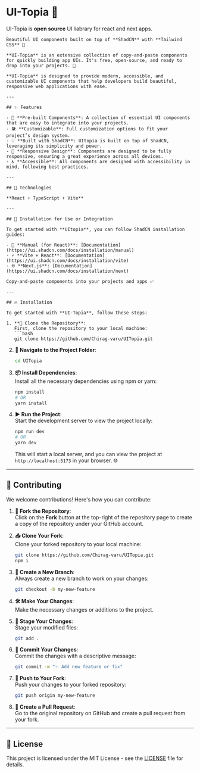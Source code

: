 # UI-Topia 🌟  

UI-Topia is **open source** UI liabrary for react and next apps.
```
Beautiful UI components built on top of **ShadCN** with **Tailwind CSS** 🎨  

**UI-Topia** is an extensive collection of copy-and-paste components for quickly building app UIs. It's free, open-source, and ready to drop into your projects. 🚀  

**UI-Topia** is designed to provide modern, accessible, and customizable UI components that help developers build beautiful, responsive web applications with ease.

---

## ✨ Features  

- 🌟 **Pre-built Components**: A collection of essential UI components that are easy to integrate into your projects.  
- 🛠️ **Customizable**: Full customization options to fit your project’s design system.  
- 💡 **Built with ShadCN**: UItopia is built on top of ShadCN, leveraging its simplicity and power.  
- 📱 **Responsive Design**: Components are designed to be fully responsive, ensuring a great experience across all devices.  
- ♿ **Accessible**: All components are designed with accessibility in mind, following best practices.  

---

## 🔧 Technologies  

**React + TypeScript + Vite**  

---

## 🚀 Installation for Use or Integration  

To get started with **UItopia**, you can follow ShadCN installation guides:  

- 📘 **Manual (for React)**: [Documentation](https://ui.shadcn.com/docs/installation/manual)  
- ⚡ **Vite + React**: [Documentation](https://ui.shadcn.com/docs/installation/vite)  
- 🌐 **Next.js**: [Documentation](https://ui.shadcn.com/docs/installation/next)  

Copy-and-paste components into your projects and apps ✅  

---

## 🔥 Installation  

To get started with **UI-Topia**, follow these steps:  

1. **📂 Clone the Repository**:  
   First, clone the repository to your local machine:  
   ```bash  
   git clone https://github.com/Chirag-varu/UITopia.git  
   ```  

2. **📁 Navigate to the Project Folder**:  
   ```bash  
   cd UITopia  
   ```  

3. **📦 Install Dependencies**:  
   Install all the necessary dependencies using npm or yarn:  
   ```bash  
   npm install  
   # OR  
   yarn install  
   ```  

4. **▶️ Run the Project**:  
   Start the development server to view the project locally:  
   ```bash  
   npm run dev  
   # OR  
   yarn dev  
   ```  
   This will start a local server, and you can view the project at `http://localhost:5173` in your browser. 🌐  

---

## 🤝 Contributing  

We welcome contributions! Here's how you can contribute:  

1. **🍴 Fork the Repository**:  
   Click on the **Fork** button at the top-right of the repository page to create a copy of the repository under your GitHub account.  

2. **📥 Clone Your Fork**:  
   Clone your forked repository to your local machine:  
   ```bash  
   git clone https://github.com/Chirag-varu/UITopia.git  
   npm i  
   ```  

3. **🌿 Create a New Branch**:  
   Always create a new branch to work on your changes:  
   ```bash  
   git checkout -b my-new-feature  
   ```  

4. **🛠️ Make Your Changes**:  
   Make the necessary changes or additions to the project.  

5. **📌 Stage Your Changes**:  
   Stage your modified files:  
   ```bash  
   git add .  
   ```  

6. **📝 Commit Your Changes**:  
   Commit the changes with a descriptive message:  
   ```bash  
   git commit -m "✨ Add new feature or fix"  
   ```  

7. **🚀 Push to Your Fork**:  
   Push your changes to your forked repository:  
   ```bash  
   git push origin my-new-feature  
   ```  

8. **🔗 Create a Pull Request**:  
   Go to the original repository on GitHub and create a pull request from your fork.  

---

## 📜 License  

This project is licensed under the MIT License - see the [LICENSE](LICENSE) file for details.  
